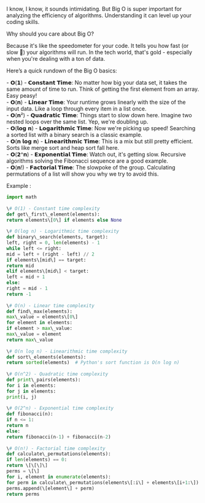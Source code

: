 I know, I know, it sounds intimidating. But Big O is super important for analyzing the efficiency of algorithms. Understanding it can level up your coding skills.  
  
Why should you care about Big O?  
  
Because it's like the speedometer for your code. It tells you how fast (or slow 😬) your algorithms will run. In the tech world, that's gold - especially when you're dealing with a ton of data.  
  
Here’s a quick rundown of the Big O basics:  
  
\- 𝗢(𝟭) - 𝗖𝗼𝗻𝘀𝘁𝗮𝗻𝘁 𝗧𝗶𝗺𝗲: No matter how big your data set, it takes the same amount of time to run. Think of getting the first element from an array. Easy peasy!  
\- 𝗢(𝗻) - 𝗟𝗶𝗻𝗲𝗮𝗿 𝗧𝗶𝗺𝗲: Your runtime grows linearly with the size of the input data. Like a loop through every item in a list once.  
\- 𝗢(𝗻²) - 𝗤𝘂𝗮𝗱𝗿𝗮𝘁𝗶𝗰 𝗧𝗶𝗺𝗲: Things start to slow down here. Imagine two nested loops over the same list. Yep, we're doubling up.  
\- 𝗢(𝗹𝗼𝗴 𝗻) - 𝗟𝗼𝗴𝗮𝗿𝗶𝘁𝗵𝗺𝗶𝗰 𝗧𝗶𝗺𝗲: Now we're picking up speed! Searching a sorted list with a binary search is a classic example.  
\- 𝗢(𝗻 𝗹𝗼𝗴 𝗻) - 𝗟𝗶𝗻𝗲𝗮𝗿𝗶𝘁𝗵𝗺𝗶𝗰 𝗧𝗶𝗺𝗲: This is a mix but still pretty efficient. Sorts like merge sort and heap sort fall here.  
\- 𝗢(𝟮^𝗻) - 𝗘𝘅𝗽𝗼𝗻𝗲𝗻𝘁𝗶𝗮𝗹 𝗧𝗶𝗺𝗲: Watch out, it's getting slow. Recursive algorithms solving the Fibonacci sequence are a good example.  
\- 𝗢(𝗻!) - 𝗙𝗮𝗰𝘁𝗼𝗿𝗶𝗮𝗹 𝗧𝗶𝗺𝗲: The slowpoke of the group. Calculating permutations of a list will show you why we try to avoid this.  
  
Example :  
  
```python  
import math  
  
\# O(1) - Constant time complexity  
def get\_first\_element(elements):  
return elements\[0\] if elements else None  
  
\# O(log n) - Logarithmic time complexity  
def binary\_search(elements, target):  
left, right = 0, len(elements) - 1  
while left <= right:  
mid = left + (right - left) // 2  
if elements\[mid\] == target:  
return mid  
elif elements\[mid\] < target:  
left = mid + 1  
else:  
right = mid - 1  
return -1  
  
\# O(n) - Linear time complexity  
def find\_max(elements):  
max\_value = elements\[0\]  
for element in elements:  
if element > max\_value:  
max\_value = element  
return max\_value  
  
\# O(n log n) - Linearithmic time complexity  
def sort\_elements(elements):  
return sorted(elements)  # Python's sort function is O(n log n)  
  
\# O(n^2) - Quadratic time complexity  
def print\_pairs(elements):  
for i in elements:  
for j in elements:  
print(i, j)  
  
\# O(2^n) - Exponential time complexity  
def fibonacci(n):  
if n <= 1:  
return n  
else:  
return fibonacci(n-1) + fibonacci(n-2)  
  
\# O(n!) - Factorial time complexity  
def calculate\_permutations(elements):  
if len(elements) == 0:  
return \[\[\]\]  
perms = \[\]  
for i, element in enumerate(elements):  
for perm in calculate\_permutations(elements\[:i\] + elements\[i+1:\]):  
perms.append(\[element\] + perm)  
return perms
```


